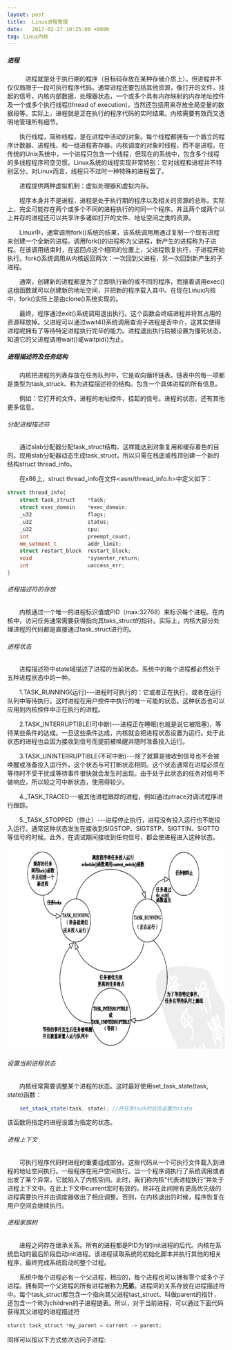 ```yaml
---
layout: post
title:  Linux进程管理
date:   2017-02-27 10:25:00 +0800
tag: linux内核
---
```


##### 进程

&emsp;&emsp;&emsp;进程就是处于执行期的程序（目标码存放在某种存储介质上）。但进程并不仅仅局限于一段可执行程序代码。通常进程还要包括其他资源，像打开的文件，挂起的信号，内核内部数据，处理器状态，一个或多个具有内存映射的内存地址控件及一个或多个执行线程(thread of execution)，当然还包括用来存放全局变量的数据段等。实际上，进程就是正在执行的程序代码的实时结果。内核需要有效而又透明地管理所有细节。

&emsp;&emsp;执行线程，简称线程，是在进程中活动的对象。每个线程都拥有一个盾立的程序计数器、进程栈、和一组进程寄存器。内核调度的对象时线程，而不是进程。在传统的Unix系统中，一个进程只包含一个线程，但现在的系统中，包含多个线程的多线程程序司空见惯。Linux系统的线程实现非常特别：它对线程和进程并不特别区分。对Linux而言，线程只不过时一种特殊的进程罢了。

&emsp;&emsp;进程提供两种虚拟机制：虚拟处理器和虚拟内存。

&emsp;&emsp;程序本身并不是进程，进程是处于执行期的程序以及相关的资源的总称。实际上，完全可能存在两个或多个不同的进程执行的时同一个程序。并且两个或两个以上并存的进程还可以共享许多诸如打开的文件、地址空间之类的资源。

&emsp;&emsp;Linux中，通常调用fork()系统的结果，该系统调用用通过复制一个现有进程来创建一个全新的进程。调用fork()的进程称为父进程，新产生的进程称为子进程。在该调用结束时，在返回点这个相同的位置上，父进程恢复执行，子进程开始执行。fork()系统调用从内核返回两次：一次回到父进程，另一次回到新产生的子进程。

&emsp;&emsp;通常，创建新的进程都是为了立即执行新的或不同的程序，而接着调用exec()这组函数就可以创建新的地址空间，并把新的程序载入其中。在现在Linux内核中，fork()实际上是由clone()系统实现的。

&emsp;&emsp;最终，程序通过exit()系统调用退出执行。这个函数会终结进程并将其占用的资源释放掉。父进程可以通过wait4()系统调用查询子进程是否中介，这其实使得进程呢拥有了等待特定进程执行完毕的能力。进程退出执行后被设置为僵死状态，
知道它的父进程调用wait()或waitpid()为止。

##### 进程描述符及任务结构

&emsp;&emsp;内核把进程的列表存放在任务队列中，它是双向循环链表。链表中的每一项都是类型为task_struck、称为进程描述符的结构。包含一个具体进程的所有信息。

&emsp;&emsp;例如：它打开的文件。进程的地址控件，挂起的信号。进程的状态，还有其他更多信息。

###### 分配进程描述符

&emsp;&emsp;通过slab分配器分配task_struct结构，这样能达到对象复用和缓存着色的目的。现用slab分配器动态生成task_struct，所以只需在栈底或栈顶创建一个新的结构struct thread_info。

&emsp;&emsp;在x86上，struct thread_info在文件<asm/thread_info.h>中定义如下：
```c++
struct thread_info{
	struct task_struct    *task;
    struct exec_domain    *exec_domain;
    _u32                  flags;
    _u32                  status;
    _u32                  cpu;
    int                   preempt_count;
    mm_setment_t          addr_limit;
    struct restart_block  restart_block;
    void                  *sysenter_return;
    int                   uaccess_err;
}
```
###### 进程描述符的存放

&emsp;&emsp;内核通过一个唯一的进程标识值或PID（max:32768）来标识每个进程。在内核中，访问任务通常需要获得指向其taks_struct的指针。实际上，内核大部分处理进程的代码都是直接通过task_struct进行的。

###### 进程状态

&emsp;&emsp;进程描述符中state域描述了进程的当前状态。系统中的每个进程都必然处于五种进程状态中的一种。

&emsp;&emsp;1.TASK_RUNNING(运行)---进程时可执行的：它或者正在执行，或者在运行队列中等待执行。这时进程在用户控件中执行的唯一可能的状态。这种状态也可以应用到内核控件中正在执行的进程。

&emsp;&emsp;2.TASK_INTERRUPTIBLE(可中断)---进程正在睡眠(也就是说它被阻塞)，等待某些条件的达成。一旦这些条件达成，内核就会把进程状态设置为运行。处于此状态的进程也会因为接收到信号而提前被唤醒并随时准备投入运行。

&emsp;&emsp;3.TASK_UNINTERRUPTIBLE(不可中断)---除了就算是接收到信号也不会被唤醒或准备投入运行外，这个状态与可打断状态相同。这个状态通常在进程必须在等待时不受干扰或等待事件很快就会发生时出现。由于处于此状态的任务对信号不做响应，所以较之可中断状态，使用得较少。

&emsp;&emsp;4._TASK_TRACED---被其他进程跟踪的进程，例如通过ptrace对调试程序进行跟踪。

&emsp;&emsp;5._TASK_STOPPED（停止）---进程停止执行，进程没有投入运行也不能投入运行。通常这种状态发生在接收到SIGSTOP、SIGTSTP、SIGTTIN、SIGTTO等信号的时候。此外，在调试期间接收到任何信号，都会使进程进入这种状态。


<div align="center">
	<img src="/images/posts/linux/linux-p-2.png" height="467" width="742">
</div>

###### 设置当前进程状态

&emsp;&emsp;内核经常需要调整某个进程的状态。这时最好使用set_task_state(task, state)函数：
```java
    set_stask_state(task, state); //将任务task的状态设置为state
```

该函数将指定的进程设置为指定的状态。


###### 进程上下文

&emsp;&emsp;可执行程序代码时进程的重要组成部分。这些代码从一个可执行文件载入到进程的地址空间执行。一般程序在用户空间执行。当一个程序调执行了系统调用或者出发了某个异常，它就陷入了内核空间。此时，我们称内核“代表进程执行”并处于进程上下文中。在此上下文中current宏时有效的。除非在此间隙有更高优先级的进程需要执行并由调度器做出了相应调整。否则，在内核退出的时候，程序恢复在用户空间会继续执行。

###### 进程家族树

&emsp;&emsp;进程之间存在继承关系。所有的进程都是PID为1的init进程的后代。内核在系统启动的最后阶段启动init进程。该进程读取系统的初始化脚本并执行其他的相关程序，最终完成系统启动的整个过程。

&emsp;&emsp;系统中每个进程必有一个父进程，相应的，每个进程也可以拥有零个或多个子进程。拥有同一个父进程的所有进程被称为<b>兄弟</b>。进程间的关系存放在进程描述符中。每个task_struct都包含一个指向其父进程tast_struct、叫做parent的指针，还包含一个称为children的子进程链表。所以，对于当前进程，可以通过下面代码获得其父进程的进程描述符
```java
sturct task_struct *my_parent = current -> parent;
```
同样可以按以下方式依次访问子进程:







